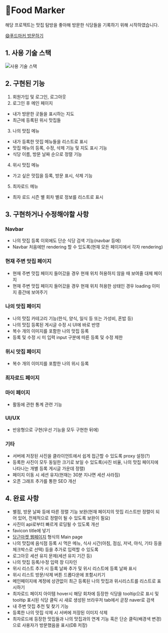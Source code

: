 # 🍗Food Marker

해당 프로젝트는 맛집 탐방을 좋아해 방문한 식당들을 기록하기 위해 시작하였습니다. 

<a href="https://food-marker.herokuapp.com/" target="_blank">😄푸드마커 방문하기</a>

## 1. 사용 기술 스택
![사용 기술 스택](./skill_stack.png)

## 2. 구현된 기능

1. 회원가입 및 로그인, 로그아웃
2. 로그인 후 메인 페이지
- 내가 방문한 곳들을 표시하는 지도
- 최근에 등록된 위시 맛집들

3. 나의 맛집 메뉴

- 내가 등록한 맛집 메뉴들을 리스트로 표시
- 맛집 메뉴의 등록, 수정, 삭제 기능 및 지도 표시 기능
- 식당 이름, 방문 날짜 순으로 정렬 기능

4. 위시 맛집 메뉴

- 가고 싶은 맛집을 등록, 방문 표시, 삭제 기능

5. 최자로드 메뉴

- 최자 로드 시즌 별 회차 별로 정보를 리스트로 표시

## 3. 구현하거나 수정해야할 사항
### Navbar
- 나의 맛집 등록 이외에도 단순 식당 검색 기능(navbar 등에)
- Navbar 처음에만 rendering 할 수 있도록(현재 모든 페이지에서 각자 rendering)

### 현재 주변 맛집 페이지
- 현재 주변 맛집 페이지 들어갔을 경우 현재 위치 허용하지 않을 때 보여줄 대체 페이지
- 현재 주변 맛집 페이지 들어갔을 경우 현재 위치 허용한 상태인 경우 loading 이미지 중간에 보여주기

### 나의 맛집 페이지
- 나의 맛집 카테고리 기능(한식, 양식, 일식 등 또는 가성비, 혼밥 등)
- 나의 맛집 등록된 게시글 수정 시 UI에 바로 반영
- 복수 개의 이미지를 포함한 나의 맛집 등록
- 등록 및 수정 시 미 입력 input 구분에 따른 등록 및 수정 제한

### 위시 맛집 페이지
- 복수 개의 이미지를 포함한 나의 위시 등록

### 최자로드 페이지

### 마이 페이지
- 활동에 관한 통계 관련 기능

### UI/UX
- 반응형으로 구현(우선 기능을 모두 구현한 뒤에)

### 기타
- 서버에 저장된 사진을 클라이언트에서 쉽게 접근할 수 있도록 proxy 설정(?)
- 등록한 사진이 모두 동일한 크기로 보일 수 있도록(사진 비율, 나의 맛집 페이지에 나타나는 개별 등록 게시글 가운데 정렬)
- 페이지 이동 시 세션 유지(현재는 30분 지나면 세션 사라짐)
- 오픈 그래프 추가를 통한 SEO 개선

## 4. 완료 사항
- 별점, 방문 날짜 등에 따른 정렬 기능 보완(현재 페이지의 맛집 리스트만 정렬이 되어 있어, 전체적으로 정렬이 될 수 있도록 보완이 필요)
- 사진이 api로부터 빠르게 로딩될 수 있도록 개선
- favicon title에 넣기
- [당근마켓 웹페이지](https://www.daangn.com/) 형식의 Main page
- 나의 맛집에 음식점 등록 시 먹은 메뉴, 식사 시간(아침, 점심, 저녁, 야식, 기타 등을 체크박스로 선택) 등을 추가로 입력할 수 있도록
- 로그아웃 세션 유지 문제(세션 유지 기간 등)
- 나의 맛집 등록/수정 입력 창 디자인
- 위시 리스트 추가 시 등록 날짜 추가 및 위시 리스트에 등록 날짜 표시
- 위시 리스트 방문/삭제 버튼 드롭다운에 포함시키기
- 메인페이지에 계정에 상관없이 최근 등록된 나의 맛집과 위시리스트를 리스트로 표시하기
- 최자로드 페이지 아이템 hover시 해당 회차에 등장한 식당을 tooltip으로 표시 및 tooltip 표시된 식당 클릭 시 새로 생성된 브라우저 tab에서 곧장 naver로 검색
- 내 주변 맛집 추천 및 찾기 기능
- 등록한 나의 맛집 삭제 시 서버에 저장된 이미지 삭제
- 최자로드에 등장한 맛집들과 나의 맛집과의 연계 기능 혹은 단순 클릭(배경색 변경)으로 사용자가 방문했음을 표시(DB 저장)

